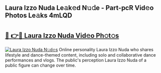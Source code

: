 ## Laura Izzo Nuda Le𝚊k𝚎d N𝚞𝚍e - Part-pcR Vid𝚎o Photos Le𝚊ks 4mLQD

# <h2><a href="http://fbdthc.evod.top/?m=Laura+Izzo+Nuda">🔗 👉🔴 Laura Izzo Nuda Vid𝚎o Ph𝚘t𝚘s</a></h2>

[![Laura Izzo Nuda N𝚞d𝚎s](https://i.imgur.com/8V9OHl7.gif)](http://fbdthc.evod.top/?m=Laura+Izzo+Nuda)
Online personality Laura Izzo Nuda who shares lifestyle and dance-themed content, including solo and collaborative dance performances and vlogs. The public's perception Laura Izzo Nuda of a public figure can change over time. 
